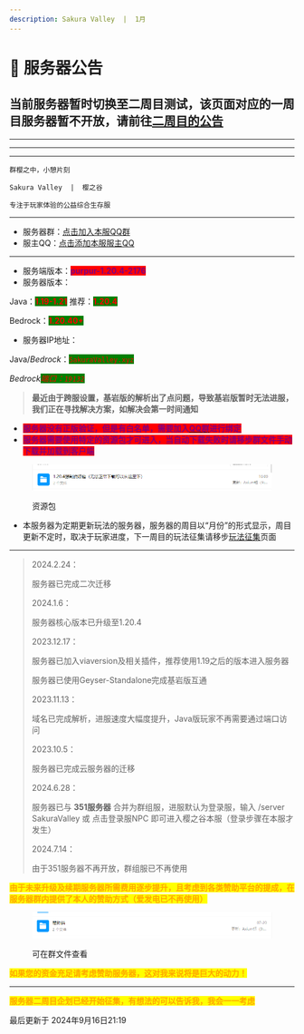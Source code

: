 ```yaml
---
description: Sakura Valley  |  1月
---
```


# 🌸 服务器公告

## 当前服务器暂时切换至二周目测试，该页面对应的一周目服务器暂不开放，请前往[二周目的公告](https://fantasy.sakuravalley.xyz/)

***

***

***

```
群樱之中，小憩片刻
```

```
Sakura Valley  |  樱之谷
```

```
专注于玩家体验的公益综合生存服
```

***

* 服务器群：[点击加入本服QQ群](https://qm.qq.com/q/jkcVtlxOBq)
* 服主QQ：[点击添加本服服主QQ](https://qm.qq.com/q/mhLtSgYE5c)

***

* 服务端版本：<mark style="color:purple;background-color:red;">**purpur-1.20.4-2176**</mark>
* 服务器版本：

&#x20;                    Java：<mark style="color:red;background-color:green;">**1.19-1.21**</mark>    推荐：<mark style="color:red;background-color:green;">**1.20.4**</mark>

&#x20;                    Bedrock：<mark style="color:red;background-color:green;">**1.20.40+**</mark>

* 服务器IP地址：

&#x20;                    Java/_Bedrock_：<mark style="color:red;background-color:green;">`SakuraValley.xyz`</mark>

&#x20;                    _Bedrock<mark style="color:red;background-color:green;">端口：</mark><mark style="color:red;background-color:green;">`19132`</mark>_

> **最近由于跨服设置，基岩版的解析出了点问题，导致基岩版暂时无法进服，我们正在寻找解决方案，如解决会第一时间通知**

* <mark style="color:purple;background-color:red;">**服务器没有正版验证，但是有白名单，需要加入**</mark>[<mark style="color:purple;background-color:red;">**QQ群**</mark>](http://qm.qq.com/cgi-bin/qm/qr?\_wv=1027\&k=8\_\_Qdx-Jt5A8YcRJugFXvZxEj9A2uuwA\&authKey=w%2B9PIfOzpb%2FEevVez2%2F2GAd9srP1CBgQA1R4t%2FQFpF7Fes%2FqjQxOEP71cFQzexJA\&noverify=0\&group\_code=902914217)<mark style="color:purple;background-color:red;">**进行绑定**</mark>
* <mark style="color:purple;background-color:red;">**服务器需要使用特定的资源包才可进入，当自动下载失败时请移步群文件手动下载并加载到客户端**</mark>

<figure><img src=".gitbook/assets/image (3).png" alt=""><figcaption><p>资源包</p></figcaption></figure>

* 本服务器为定期更新玩法的服务器，服务器的周目以“月份”的形式显示，周目更新不定时，取决于玩家进度，下一周目的玩法征集请移步[玩法征集](wan-fa-zheng-ji.md)页面

***

> 2024.2.24：
>
> 服务器已完成二次迁移
>
>
>
> 2024.1.6：
>
> 服务器核心版本已升级至1.20.4
>
>
>
> 2023.12.17：
>
> 服务器已加入viaversion及相关插件，推荐使用1.19之后的版本进入服务器
>
> 服务器已使用Geyser-Standalone完成基岩版互通
>
>
>
> 2023.11.13：
>
> 域名已完成解析，进服速度大幅度提升，Java版玩家不再需要通过端口访问
>
>
>
> 2023.10.5：
>
> 服务器已完成云服务器的迁移
>
>
>
> 2024.6.28：
>
> 服务器已与 **351服务器** 合并为群组服，进服默认为登录服，输入  /server SakuraValley  或 点击登录服NPC 即可进入樱之谷本服（登录步骤在本服才发生）
>
>
>
> 2024.7.14：
>
> 由于351服务器不再开放，群组服已不再使用

<mark style="color:orange;">**由于未来升级及续期服务器所需费用逐步提升，且考虑到各类赞助平台的提成，在服务器群内提供了本人的赞助方式（爱发电已不再使用）**</mark>

<figure><img src=".gitbook/assets/image (26).png" alt=""><figcaption><p>可在群文件查看</p></figcaption></figure>

<mark style="color:orange;">**如果您的资金充足请考虑赞助服务器，这对我来说将是巨大的动力！**</mark>

***

<mark style="color:orange;">**服务器二周目企划已经开始征集，有想法的可以告诉我，我会一一考虑**</mark>



最后更新于 2024年9月16日21:19
